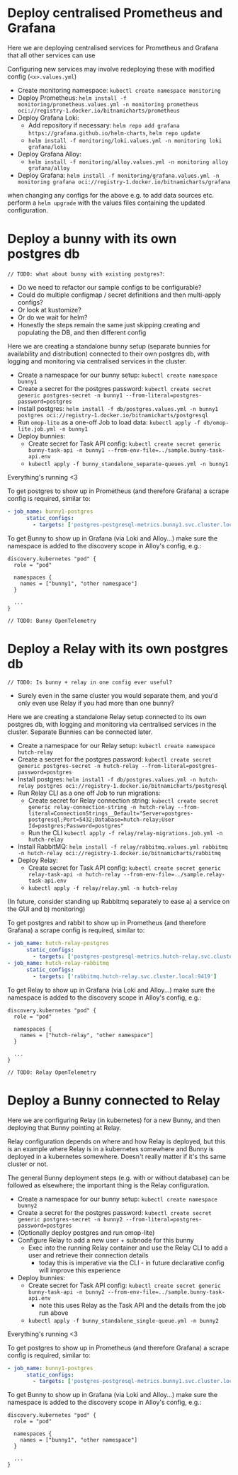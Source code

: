 # Deploy centralised Prometheus and Grafana

Here we are deploying centralised services for Prometheus and Grafana that all other services can use

Configuring new services may involve redeploying these with modified config (`<x>.values.yml`)

- Create monitoring namespace: `kubectl create namespace monitoring`
- Deploy Prometheus: `helm install -f monitoring/prometheus.values.yml -n monitoring prometheus oci://registry-1.docker.io/bitnamicharts/prometheus`
- Deploy Grafana Loki:
  - Add repository if necessary: `helm repo add grafana https://grafana.github.io/helm-charts`, `helm repo update`
  - `helm install -f monitoring/loki.values.yml -n monitoring loki grafana/loki`
- Deploy Grafana Alloy:
  - `helm install -f monitoring/alloy.values.yml -n monitoring alloy grafana/alloy`
- Deploy Grafana: `helm install -f monitoring/grafana.values.yml -n monitoring grafana oci://registry-1.docker.io/bitnamicharts/grafana`

when changing any configs for the above e.g. to add data sources etc. perform a `helm upgrade` with the values files containing the updated configuration.

# Deploy a bunny with its own postgres db

`// TODO: what about bunny with existing postgres?`:
- Do we need to refactor our sample configs to be configurable?
- Could do multiple configmap / secret definitions and then multi-apply configs?
- Or look at kustomize?
- Or do we wait for helm?
- Honestly the steps remain the same just skipping creating and populating the DB, and then different config

Here we are creating a standalone bunny setup (separate bunnies for availability and distribution)
connected to their own postgres db, with logging and monitoring via centralised services in the cluster.

- Create a namespace for our bunny setup: `kubectl create namespace bunny1`
- Create a secret for the postgres password: `kubectl create secret generic postgres-secret -n bunny1 --from-literal=postgres-password=postgres`
- Install postgres: `helm install -f db/postgres.values.yml -n bunny1 postgres oci://registry-1.docker.io/bitnamicharts/postgresql`
- Run `omop-lite` as a one-off Job to load data: `kubectl apply -f db/omop-lite.job.yml -n bunny1`
- Deploy bunnies:
  - Create secret for Task API config: `kubectl create secret generic bunny-task-api -n bunny1 --from-env-file=../sample.bunny-task-api.env`
  - `kubectl apply -f bunny_standalone_separate-queues.yml -n bunny1`

Everything's running <3

To get postgres to show up in Prometheus (and therefore Grafana) a scrape config is required, similar to:

```yaml
- job_name: bunny1-postgres
      static_configs:
        - targets: ['postgres-postgresql-metrics.bunny1.svc.cluster.local:9187']
```

To get Bunny to show up in Grafana (via Loki and Alloy...) make sure the namespace is added to the discovery scope in Alloy's config, e.g.:

```
discovery.kubernetes "pod" {
  role = "pod"

  namespaces {
    names = ["bunny1", "other namespace"]
  } 
  
  ...
}
```

`// TODO: Bunny OpenTelemetry`

# Deploy a Relay with its own postgres db

`// TODO: Is bunny + relay in one config ever useful?`
- Surely even in the same cluster you would separate them, and you'd only even use Relay if you had more than one bunny?

Here we are creating a standalone Relay setup 
connected to its own postgres db, with logging and monitoring via centralised services in the cluster.
Separate Bunnies can be connected later.

- Create a namespace for our Relay setup: `kubectl create namespace hutch-relay`
- Create a secret for the postgres password: `kubectl create secret generic postgres-secret -n hutch-relay --from-literal=postgres-password=postgres`
- Install postgres: `helm install -f db/postgres.values.yml -n hutch-relay postgres oci://registry-1.docker.io/bitnamicharts/postgresql`
- Run Relay CLI as a one off Job to run migrations:
  - Create secret for Relay connection string: `kubectl create secret generic relay-connection-string -n hutch-relay --from-literal=ConnectionStrings__Default="Server=postgres-postgresql;Port=5432;Database=hutch-relay;User Id=postgres;Password=postgres"`
  - Run the CLI `kubectl apply -f relay/relay-migrations.job.yml -n hutch-relay`
- Install RabbitMQ: `helm install -f relay/rabbitmq.values.yml rabbitmq -n hutch-relay oci://registry-1.docker.io/bitnamicharts/rabbitmq`
- Deploy Relay:
  - Create secret for Task API config: `kubectl create secret generic relay-task-api -n hutch-relay --from-env-file=../sample.relay-task-api.env`
  - `kubectl apply -f relay/relay.yml -n hutch-relay`

(In future, consider standing up Rabbitmq separately to ease a) a service on the GUI and b) monitoring)

To get postgres and rabbit to show up in Prometheus (and therefore Grafana) a scrape config is required, similar to:

```yaml
- job_name: hutch-relay-postgres
      static_configs:
        - targets: ['postgres-postgresql-metrics.hutch-relay.svc.cluster.local:9187']
- job_name: hutch-relay-rabbitmq
      static_configs:
        - targets: ['rabbitmq.hutch-relay.svc.cluster.local:9419']
```

To get Relay to show up in Grafana (via Loki and Alloy...) make sure the namespace is added to the discovery scope in Alloy's config, e.g.:

```
discovery.kubernetes "pod" {
  role = "pod"

  namespaces {
    names = ["hutch-relay", "other namespace"]
  } 
  
  ...
}
```

`// TODO: Relay OpenTelemetry`

# Deploy a Bunny connected to Relay

Here we are configuring Relay (in kubernetes) for a new Bunny, and then deploying that Bunny pointing at Relay.

Relay configuration depends on where and how Relay is deployed, but this is an example where Relay is in a kubernetes somewhere and Bunny is deployed in a kubernetes somewhere.
Doesn't really matter if it's ths same cluster or not.

The general Bunny deployment steps (e.g. with or without database) can be followed as elsewhere; the important thing is the Relay configuration.

- Create a namespace for our bunny setup: `kubectl create namespace bunny2`
- Create a secret for the postgres password: `kubectl create secret generic postgres-secret -n bunny2 --from-literal=postgres-password=postgres`
- (Optionally deploy postgres and run omop-lite)
- Configure Relay to add a new user + subnode for this bunny
  - Exec into the running Relay container and use the Relay CLI to add a user and retrieve their connection details
    - today this is imperative via the CLI - in future declarative config will improve this experience
- Deploy bunnies:
  - Create secret for Task API config: `kubectl create secret generic bunny-task-api -n bunny2 --from-env-file=../sample.bunny-task-api.env`
    - note this uses Relay as the Task API and the details from the job run above
  - `kubectl apply -f bunny_standalone_single-queue.yml -n bunny2`

Everything's running <3

To get postgres to show up in Prometheus (and therefore Grafana) a scrape config is required, similar to:

```yaml
- job_name: bunny1-postgres
      static_configs:
        - targets: ['postgres-postgresql-metrics.bunny1.svc.cluster.local:9187']
```

To get Bunny to show up in Grafana (via Loki and Alloy...) make sure the namespace is added to the discovery scope in Alloy's config, e.g.:

```
discovery.kubernetes "pod" {
  role = "pod"

  namespaces {
    names = ["bunny1", "other namespace"]
  } 
  
  ...
}
```